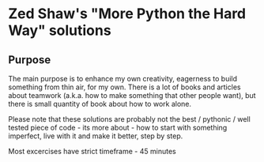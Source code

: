 # Zed Shaw's "More Python the Hard Way" solutions

## Purpose 

The main purpose is to enhance my own creativity, eagerness to build something from thin air, for my own.
There is a lot of books and articles about teamwork (a.k.a. how to make something that other people want),
but there is small quantity of book about how to work alone.

Please note that these solutions are probably not the best / pythonic / well tested piece of code - its more about - 
how to start with something imperfect, live with it and make it better, step by step. 

Most excercises have strict timeframe - 45 minutes
